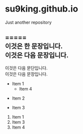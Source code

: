 # su9king.github.io
Just another repository

##

=====  
이것은 한 문장입니다.  
이것은 다음 문장입니다.  
-----  
이것은 다음 문단입니다.  
이것은 다음 문장입니다.  


* Item 1
  * Item 4
+ Item 2
- Item 3

1. Item 1
1. Item 3
1. Item 4
